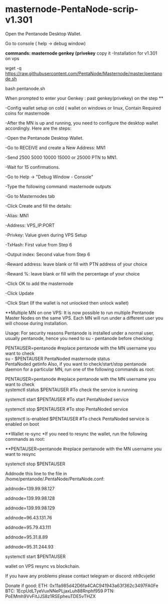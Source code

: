 # masternode-PentaNode-scrip-v1.301
Open the Pentanode Desktop Wallet.

Go to console ( help -> debug window)

**commands: masternode genkey (privekey**
copy it
-Installation for v1.301 on vps

wget -q https://raw.githubusercontent.com/PentaNode/Masternode/master/pentanode.sh

bash pentanode.sh

When prompted to enter your Genkey : past genkey(privekey) on the step **

-Config wallet setup on cold ( wallet on windows or linux, Contain Required coins for masternode

-After the MN is up and running, you need to configure the desktop wallet accordingly. Here are the steps:

-Open the Pentanode Desktop Wallet.

-Go to RECEIVE and create a New Address: MN1

-Send 2500 5000 10000 15000 or 25000 PTN to MN1.

-Wait for 15 confirmations.

-Go to Help -> "Debug Window - Console"

-Type the following command: masternode outputs

-Go to Masternodes tab

-Click Create and fill the details:

-Alias: MN1

-Address: VPS_IP:PORT

-Privkey: Value given during VPS Setup

-TxHash: First value from Step 6

-Output index: Second value from Step 6

-Reward address: leave blank or fill with PTN address of your choice

-Reward %: leave blank or fill with the percentage of your choice

-Click OK to add the masternode

-Click Update

-Click Start (If the wallet is not unlocked then unlock wallet)


**Multiple MN on one VPS:
It is now possible to run multiple Pentanode Master Nodes on the same VPS. Each MN will run under a different user you will choose during installation.

Usage:
For security reasons Pentanode is installed under a normal user, usually pentanode, hence you need to su - pentanode before checking:

PENTAUSER=pentanode #replace pentanode with the MN username you want to check  
su - $PENTAUSER
PentaNoded masternode status  
PentaNoded getinfo
Also, if you want to check/start/stop pentanode daemon for a particular MN, run one of the following commands as root:

PENTAUSER=pentanode  #replace pentanode with the MN username you want to check  
systemctl status $PENTAUSER #To check the service is running

systemctl start $PENTAUSER #To start PentaNoded service 

systemctl stop $PENTAUSER #To stop PentaNoded service

systemctl is-enabled $PENTAUSER #To check PentaNoded service is enabled on boot  

**Wallet re-sync
*If you need to resync the wallet, run the following commands as root:

**PENTAUSER=pentanode  #replace pentanode with the MN username you want to resync

systemctl stop $PENTAUSER

Addnode this line to the file in /home/pentanode/.PentaNode/PentaNode.conf:

addnode=139.99.98.127

addnode=139.99.98.128

addnode=139.99.98.129

addnode=96.43.131.76

addnode=95.79.43.111

addnode=95.31.8.89

addnode=95.31.244.93

systemctl start $PENTAUSER

wallet on VPS resync vs blockchain.

If you have any problems please contact telegram or discord: nh9cvjetkt

Donate if good:
ETH: 0x11a985d42D6fa4CAC941943a63f362c3497FA0Fe
BTC: 1EcpUdLTyeVuxNNePLjaxLuh88Rnphf959
PTN: PoEMmh9VvFitJJS8z1RSEpheuTDE5vTHZX
